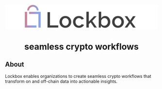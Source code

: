 <p align="center">
  <img src="/profile/Lockbox.png" />
</p>

<h1 align="center">  
  <b>
  seamless crypto workflows
  </b>
</h1>

## About
Lockbox enables organizations to create seamless crypto workflows that transform on and off-chain data into actionable insights. 
